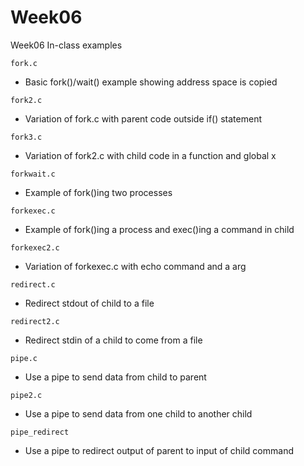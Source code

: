 # Week06 
Week06 In-class examples

```fork.c```
- Basic fork()/wait() example showing address space is copied

```fork2.c```
- Variation of fork.c with parent code outside if() statement

```fork3.c```
- Variation of fork2.c with child code in a function and global x

```forkwait.c```
- Example of fork()ing two processes

```forkexec.c```
- Example of fork()ing a process and exec()ing a command in child

```forkexec2.c```
- Variation of forkexec.c with echo command and a arg

```redirect.c```
- Redirect stdout of child to a file

```redirect2.c```
- Redirect stdin of a child to come from a file

```pipe.c```
- Use a pipe to send data from child to parent

```pipe2.c```
- Use a pipe to send data from one child to another child

```pipe_redirect```
- Use a pipe to redirect output of parent to input of child command
